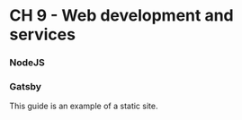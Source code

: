 # CH 9 - Web development and services

### NodeJS



### Gatsby

This guide is an example of a static site. 



